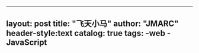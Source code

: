 ---
layout: post
title: "飞天小马"
author: "JMARC"
header-style:text
catalog: true
tags:
 -web
 -JavaScript
 ---
